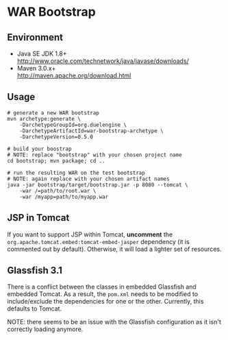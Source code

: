 WAR Bootstrap
=============

Environment
-----------

- Java SE JDK 1.8+ \
	http://www.oracle.com/technetwork/java/javase/downloads/
- Maven 3.0.x+ \
	http://maven.apache.org/download.html

Usage
-----

	# generate a new WAR bootstrap
	mvn archetype:generate \
		-DarchetypeGroupId=org.duelengine \
		-DarchetypeArtifactId=war-bootstrap-archetype \
		-DarchetypeVersion=0.5.0

	# build your boostrap
	# NOTE: replace "bootstrap" with your chosen project name
	cd bootstrap; mvn package; cd ..

	# run the resulting WAR on the test bootstrap
	# NOTE: again replace with your chosen artifact names
	java -jar bootstrap/target/bootstrap.jar -p 8080 --tomcat \
		-war /=path/to/root.war \
		-war /myapp=path/to/myapp.war

JSP in Tomcat
-------------

If you want to support JSP within Tomcat, **uncomment** the `org.apache.tomcat.embed:tomcat-embed-jasper` dependency (it is commented out by default). Otherwise, it will load a lighter set of resources.

Glassfish 3.1
-------------

There is a conflict between the classes in embedded Glassfish and embedded Tomcat. As a result, the `pom.xml` needs to be modified to include/exclude the dependencies for one or the other. Currently, this defaults to Tomcat.

NOTE: there seems to be an issue with the Glassfish configuration as it isn't correctly loading anymore.